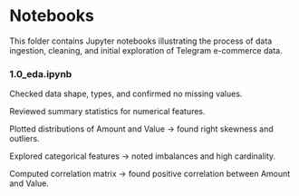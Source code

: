 # Notebooks

This folder contains Jupyter notebooks illustrating the process of data ingestion, cleaning, and initial exploration of Telegram e-commerce data.

### 1.0_eda.ipynb

Checked data shape, types, and confirmed no missing values.

Reviewed summary statistics for numerical features.

Plotted distributions of Amount and Value → found right skewness and outliers.

Explored categorical features → noted imbalances and high cardinality.

Computed correlation matrix → found positive correlation between Amount and Value.